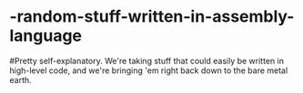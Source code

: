 # -random-stuff-written-in-assembly-language
#Pretty self-explanatory. We're taking stuff that could easily be written in high-level code, and we're bringing 'em right back down to the bare metal earth.
